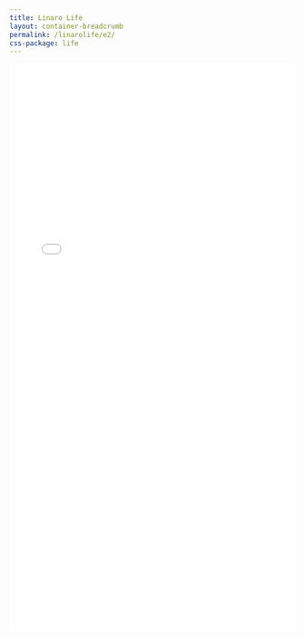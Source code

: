 ```yaml
---
title: Linaro Life
layout: container-breadcrumb
permalink: /linarolife/e2/
css-package: life
---
```

<iframe src="//e.issuu.com/embed.html#30560263/56558561" style="border:none;width:100%;height:1000px" allowfullscreen="" webkitallowfullscreen="" mozallowfullscreen="" msallowfullscreen=""></iframe>
